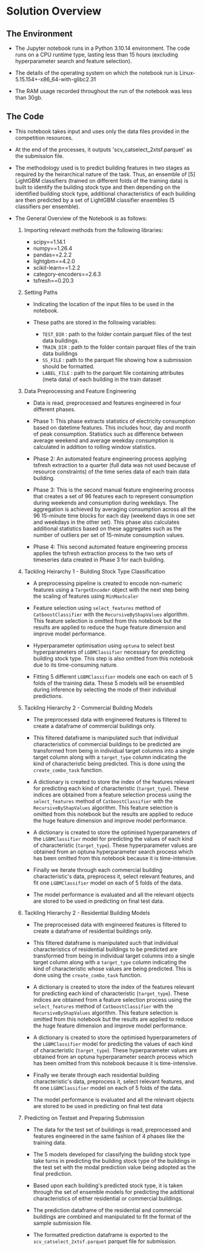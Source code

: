 # Solution Overview

## The Environment

- The Jupyter notebook runs in a Python 3.10.14 environment. The code runs on a CPU runtime type, lasting less than 15 hours (excluding hyperparameter search and feature selection).

- The details of the operating system on which the notebook run is Linux-5.15.154+-x86_64-with-glibc2.31

- The RAM usage recorded throughout the run of the notebook was less than 30gb.

## The Code

- This notebook takes input and uses only the data files provided in the competition resources.

- At the end of the processes, it outputs 'scv_catselect_2xtsf.parquet' as the submission file.

- The methodology used is to predict building features in two stages as required by the heirarchical nature of the task. Thus, an ensemble of [5] LightGBM classifiers (trained on different folds of the training data) is built to identify the building stock type and then depending on the identified building stock type, additional characteristics of each building are then predicted by a set of LightGBM classifier ensembles (5 classifiers per ensemble).

- The General Overview of the Notebook is as follows:

   1. Importing relevant methods from the following libraries:

      - scipy==1.14.1
      - numpy==1.26.4
      - pandas==2.2.2
      - lightgbm==4.2.0
      - scikit-learn==1.2.2
      - category-encoders==2.6.3
      - tsfresh==0.20.3

   2. Setting Paths

      - Indicating the location of the input files to be used in the notebook.

      - These paths are stored in the following variables:
          - `TEST_DIR` : path to the folder contain parquet files of the test data buildings.
          - `TRAIN_DIR` : path to the folder contain parquet files of the train data buildings
          - `SS_FILE` : path to the parquet file showing how a submission should be formatted.
          - `LABEL_FILE` : path to the parquet file containing attributes (meta data) of each building in the train dataset

   3. Data Preprocessing and Feature Engineering

      - Data is read, preprocessed and features engineered in four different phases.

      - Phase 1: This phase extracts statistics of electricity consumption based on datetime features. This includes hour, day and month of peak consumption. Statistics such as difference between average weekend and average weekday consumption is calculated in addition to rolling window statistics.

      - Phase 2: An automated feature engineering process applying tsfresh extraction to a quarter (full data was not used because of resource constraints) of the time series data of each train data building.

      - Phase 3: This is the second manual feature engineering process that creates a set of 96 features each to represent consumption during weekends and consumption during weekdays. The aggregation is achieved by averaging consumption across all the 96 15-minute time blocks for each day (weekend days in one set and weekdays in the other set). This phase also calculates additional statistics based on these aggregates such as the number of outliers per set of 15-minute consumption values.

      - Phase 4: This second automated feature engineering process applies the tsfresh extraction process to the two sets of timeseries data created in Phase 3 for each building.

   4. Tackling Heirarchy 1 - Building Stock Type Classification

      - A preprocessing pipeline is created to encode non-numeric features using a `TargetEncoder` object with the next step being the scaling of features using `MinMaxScaler`

      - Feature selection using `select_features` method of `CatboostClassifier` with the `RecursiveByShapValues` algorithm. This feature selection is omitted from this notebook but the results are applied to reduce the huge feature dimension and improve model performance.

      - Hyperparameter optimisation using `optuna` to select best hyperparameters of `LGBMClassifier` necessary for predicting building stock type. This step is also omitted from this notebook due to its time-consuming nature.

      - Fitting 5 different `LGBMClassifier` models one each on each of 5 folds of the training data. These 5 models will be ensembled during inference by selecting the mode of their individual predictions.

   5. Tackling Hierarchy 2 - Commercial Building Models

      - The preprocessed data with engineered features is filtered to create a dataframe of commercial buildings only.

      - This filtered dataframe is manipulated such that individual characteristics of commercial buildings to be predicted are transformed from being in individual target columns into a single target column along with a `target_type` column indicating the kind of characteristic being predicted. This is done using the `create_combo_task` function.

      - A dictionary is created to store the index of the features relevant for predicting each kind of characteristic (`target_type`). These indices are obtained from a feature selection process using the `select_features` method of `CatboostClassifier` with the `RecursiveByShapValues` algorithm. This feature selection is omitted from this notebook but the results are applied to reduce the huge feature dimension and improve model performance.

      - A dictionary is created to store the optimised hyperparameters of the `LGBMClassifier` model for predicting the values of each kind of characteristic (`target_type`). These hyperparameter values are obtained from an optuna hyperparameter search process which has been omitted from this notebook because it is time-intensive.

      - Finally we iterate through each commercial building characteristic's data, preprocess it, select relevant features, and fit one `LGBMClassifier` model on each of 5 folds of the data.

      - The model performance is evaluated and all the relevant objects are stored to be used in predicting on final test data.

   6. Tackling Hierarchy 2 - Residential Building Models

      - The preprocessed data with engineered features is filtered to create a dataframe of residential buildings only.

      - This filtered dataframe is manipulated such that individual characteristics of residential buildings to be predicted are transformed from being in individual target columns into a single target column along with a `target_type` column indicating the kind of characteristic whose values are being predicted. This is done using the `create_combo_task` function.

      - A dictionary is created to store the index of the features relevant for predicting each kind of characteristic (`target_type`). These indices are obtained from a feature selection process using the `select_features` method of `CatboostClassifier` with the `RecursiveByShapValues` algorithm. This feature selection is omitted from this notebook but the results are applied to reduce the huge feature dimension and improve model performance.

      - A dictionary is created to store the optimised hyperparameters of the `LGBMClassifier` model for predicting the values of each kind of characteristic (`target_type`). These hyperparameter values are obtained from an optuna hyperparameter search process which has been omitted from this notebook because it is time-intensive.

      - Finally we iterate through each residential building characteristic's data, preprocess it, select relevant features, and fit one `LGBMClassifier` model on each of 5 folds of the data.

      - The model performance is evaluated and all the relevant objects are stored to be used in predicting on final test data

   7. Predicting on Testset and Preparing Submission

      - The data for the test set of buildings is read, preprocessed and features engineered in the same fashion of 4 phases like the training data.

      - The 5 models developed for classifying the building stock type take turns in predicting the building stock type of the buildings in the test set with the modal prediction value being adopted as the final prediction.

      - Based upon each building's predicted stock type, it is taken through the set of ensemble models for predicting the additional characteristics of either residential or commercial buildings.

      - The prediction dataframe of the residential and commercial buildings are combined and manipulated to fit the format of the sample submission file.

      - The formatted prediction dataframe is exported to the `scv_catselect_2xtsf.parquet` parquet file for submission.
